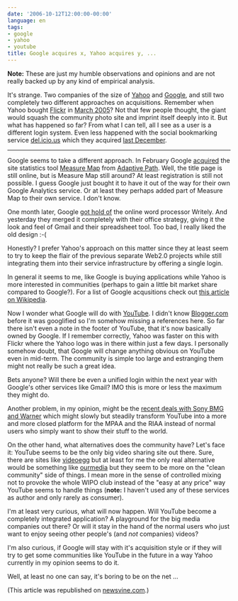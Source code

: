 ```yaml
---
date: '2006-10-12T12:00:00-00:00'
language: en
tags:
- google
- yahoo
- youtube
title: Google acquires x, Yahoo acquires y, ...
---
```



__Note:__ These are just my humble observations and opinions and are not really backed up by any kind of empirical analysis.

It's strange. Two companies of the size of [Yahoo](http://www.yahoo.com) and [Google](http://www.google.com), and still two completely two different approaches on acquisitions. Remember when Yahoo bought [Flickr](http://flickr.com) in [March 2005](http://blog.flickr.com/flickrblog/2005/03/yahoo_actually_.html)? Not that few people thought, the giant would squash the community photo site and imprint itself deeply into it. But what has happened so far? From what I can tell, all I see as a user is a different login system. Even less happened with the social bookmarking service [del.icio.us](http://del.icio.us) which they acquired [last December](http://www.techcrunch.com/2005/12/09/yahoo-acquires-delicious/).



-------------------------------



Google seems to take a different approach. In February Google [acquired](http://googleblog.blogspot.com/2006/02/here-comes-measure-map.html) the site statistics tool [Measure Map](http://www.measuremap.com) from [Adaptive Path](http://adaptivepath.com/). Well, the title page is still online, but is Measure Map still around? At least registration is still not possible. I guess Google just bought it to have it out of the way for their own Google Analytics service. Or at least they perhaps added part of Measure Map to their own service. I don't know.

One month later, Google [got hold of](http://www.techcrunch.com/2006/03/09/writely-confirms-google-acquisition/) the online word processor Writely. And yesterday they merged it completely with their office strategy, giving it the look and feel of Gmail and their spreadsheet tool. Too bad, I really liked the old design :-(

Honestly? I prefer Yahoo's approach on this matter since they at least seem to try to keep the flair of the previous separate Web2.0 projects while still integrating them into their service infrastructure by offering a single login.

In general it seems to me, like Google is buying applications while Yahoo is more interested in communities (perhaps to gain a little bit market share compared to Google?). For a list of Google acqusitions check out [this article on Wikipedia](http://en.wikipedia.org/wiki/List_of_Acquisitions_by_Google).

Now I wonder what Google will do with [YouTube](http://www.youtube.com). I didn't know [Blogger.com](http://www.blogger.com) before it was googlified so I'm somehow missing a references here. So far there isn't even a note in the footer of YouTube, that it's now basically owned by Google. If I remember correctly, Yahoo was faster on this with Flickr where the Yahoo logo was in there within just a few days. I personally somehow doubt, that Google will change anything obvious on YouTube even in mid-term. The community is simple too large and estranging them might not really be such a great idea.

Bets anyone? Will there be even a unified login within the next year with Google's other services like Gmail? IMO this is more or less the maximum they might do. 

Another problem, in my opinion, might be the [recent deals with Sony BMG and Warner](http://www.infoworld.com/article/06/10/09/HNgoogleyoutubedeal_1.html) which might slowly but steadily transform YouTube into a more and more closed platform for the MPAA and the RIAA instead of normal users who simply want to show their stuff to the world.

On the other hand, what alternatives does the community have? Let's face it: YouTube seems to be the only big video sharing site out there. Sure, there are sites like [videoegg](http://www.videoegg.com/) but at least for me the only real alternative would be something like [ourmedia](http://www.ourmedia.org) but they seem to be more on the "clean community" side of things. I mean more in the sense of controlled mixing not to provoke the whole WIPO club instead of the "easy at any price" way YouTube seems to handle things (__note:__ I haven't used any of these services as author and only rarely as consumer).

I'm at least very curious, what will now happen. Will YouTube become a completely integrated application? A playground for the big media companies out there? Or will it stay in the hand of the normal users who just want to enjoy seeing other people's (and _not_ companies) videos? 

I'm also curious, if Google will stay with it's acquisition style or if they will try to get some communities like YouTube in the future in a way Yahoo currently in my opinion seems to do it.

Well, at least no one can say, it's boring to be on the net ...

(This article was republished on [newsvine.com](http://zerok.newsvine.com/_news/2006/10/12/397845-google-acquires-x-yahoo-acquires-y-).)